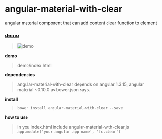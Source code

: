 # angular-material-with-clear
angular material component that can add content clear function to element

### [demo]() ###
> ![demo]()

**demo**

> demo/index.html

**dependencies**
> angular-material-with-clear depends on angular 1.3.15, angular material ~0.10.0 as bower.json says.

**install**
> `bower install angular-material-with-clear --save`

**how to use**

> in you index.html include angular-material-with-clear.js
> `app.module('your angular app name', 'fc.clear')`
